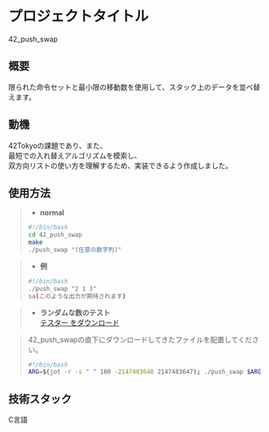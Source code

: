# プロジェクトタイトル

42_push_swap

## 概要

限られた命令セットと最小限の移動数を使用して、スタック上のデータを並べ替えます。

## 動機

42Tokyoの課題であり、また、  
最短での入れ替えアルゴリズムを模索し、  
双方向リストの使い方を理解するため、実装できるよう作成しました。

## 使用方法

> - **normal**
> ```bash php
> #!/bin/bash
> cd 42_push_swap
> make
> ./push_swap "(任意の数字列)"
> ```

> - **例**  
> ```bash php  
> #!/bin/bash  
> ./push_swap "2 1 3"  
> sa(このような出力が期待されます)
> ```


> - **ランダムな数のテスト**  
> [テスター をダウンロード](https://projects.intra.42.fr/projects/42cursus-push_swap#:~:text=subject.pdf-,checker_Mac,-checker_linux)

> 42_push_swapの直下にダウンロードしてきたファイルを配置してください。
> ```bash php  
> #!/bin/bash  
> ARG=$(jot -r -s " " 100 -2147483648 2147483647); ./push_swap $ARG | ./checker_Mac $ARG
> ```


## 技術スタック

C言語
